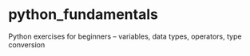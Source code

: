 # python_fundamentals
Python exercises for beginners – variables, data types, operators, type conversion
